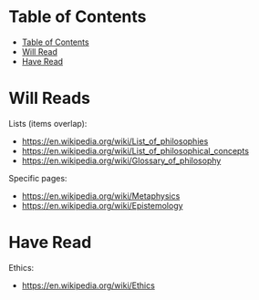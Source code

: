 # Table of Contents

- [Table of Contents](#table-of-contents)
- [Will Read](#will-reads)
- [Have Read](#have-read)

# Will Reads

Lists (items overlap):
- https://en.wikipedia.org/wiki/List_of_philosophies
- https://en.wikipedia.org/wiki/List_of_philosophical_concepts
- https://en.wikipedia.org/wiki/Glossary_of_philosophy

Specific pages:
- https://en.wikipedia.org/wiki/Metaphysics
- https://en.wikipedia.org/wiki/Epistemology

# Have Read

Ethics:

- https://en.wikipedia.org/wiki/Ethics
